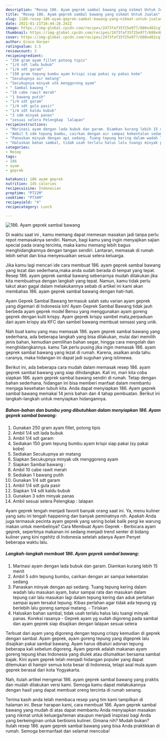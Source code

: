 ```yaml
---
description: "Resep 186. Ayam geprek sambal bawang yang nikmat Untuk Jualan"
title: "Resep 186. Ayam geprek sambal bawang yang nikmat Untuk Jualan"
slug: 1180-resep-186-ayam-geprek-sambal-bawang-yang-nikmat-untuk-jualan
date: 2021-01-21T16:44:28.242Z
image: https://img-global.cpcdn.com/recipes/2473faf35f25e977/680x482cq70/186-ayam-geprek-sambal-bawang-foto-resep-utama.jpg
thumbnail: https://img-global.cpcdn.com/recipes/2473faf35f25e977/680x482cq70/186-ayam-geprek-sambal-bawang-foto-resep-utama.jpg
cover: https://img-global.cpcdn.com/recipes/2473faf35f25e977/680x482cq70/186-ayam-geprek-sambal-bawang-foto-resep-utama.jpg
author: Grace Harper
ratingvalue: 3.5
reviewcount: 3
recipeingredient:
- "250 gram ayam fillet potong tipis"
- "1/4 sdt lada bubuk"
- "1/4 sdt garam"
- "150 gram tepung bumbu ayam krispi siap pakai sy pakai kobe"
- "Secukupnya air matang"
- "Secukupnya minyak utk menggoreng ayam"
- " Sambal bawang "
- "10 cabe rawit merah"
- "1 bawang putih"
- "1/4 sdt garam"
- "1/4 sdt gula pasir"
- "1/4 sdt kaldu bubuk"
- "3 sdm minyak panas"
- "sesuai selera Pelengkap  lalapan"
recipeinstructions:
- "Marinasi ayam dengan lada bubuk dan garam. Diamkan kurang lebih 15 menit"
- "Ambil 5 sdm tepung bumbu, cairkan dengan air sampai kekentalan sedang"
- "Panaskan minyak dengan api sedang. Tuang tepung kering dalam wadah lalu masukan ayam, balur sampai rata dan masukan dalam tepung cair lalu masukan lagi dalam tepung kering dan aduk perlahan sampai ayam tersalut tepung. Kibas perlahan agar tidak ada tepung yg berlebih lalu goreng sampai matang. Tiriskan"
- "Haluskan bahan sambal, tidak usah terlalu halus lalu tuangi minyak panas. Koreksi rasanya Geprek ayam yg sudah digoreng pada sambal dan ayam geprek siap disajikan dengan lalapan sesuai selera"
categories:
- Resep
tags:
- 186
- ayam
- geprek

katakunci: 186 ayam geprek 
nutrition: 145 calories
recipecuisine: Indonesian
preptime: "PT22M"
cooktime: "PT34M"
recipeyield: "4"
recipecategory: Lunch

---
```



![186. Ayam geprek sambal bawang](https://img-global.cpcdn.com/recipes/2473faf35f25e977/680x482cq70/186-ayam-geprek-sambal-bawang-foto-resep-utama.jpg)

Di waktu  saat ini , kamu memang dapat memesan masakan jadi tanpa perlu repot memasaknya sendiri. Namun, bagi kamu yang ingin menyajikan sajian special pada orang tercinta, maka kamu memang lebih bagus menghidangkannya dengan tangan sendiri. Lantaran, memasak di rumah lebih sehat dan bisa menyesuaikan sesuai selera keluarga.

Jika kamu lagi mencari ide cara membuat 186. ayam geprek sambal bawang yang lezat dan sederhana,maka anda sudah berada di tempat yang tepat. Resep 186. ayam geprek sambal bawang  sebenarnya mudah dilakukan jika kita membuatnya dengan langkah yang tepat. Namun, kamu tidak perlu takut akan gagal dalam melakukannya 
sebab di artikel ini kami akan membahas 186. ayam geprek sambal bawang dengan hati-hati.  

Ayam Geprek Sambal Bawang termasuk salah satu varian ayam geprek yang digemari di Indonesia loh! Ayam Geprek Sambal Bawang tidak jauh berbeda ayam geprek model Bensu yang menggunakan ayam goreng geprek dengan kulit krispy. Ayam geprek krispy sambel mata,perpaduan dari ayam krispy ala KFC dan sambel bawang membuat sensasi yang unik.

Nah buat kamu yang mau memasak 186. ayam geprek sambal bawang yang sederhana, ada beberapa langkah yang bisa dilakukan, mulai dari memilih jenis bahan, kemudian pemilihan bahan segar, hingga cara mengolah dan menghidangkannya. kamu Tak perlu pusing jika ingin memasak 186. ayam geprek sambal bawang yang lezat di rumah. Karena, asalkan anda  tahu caranya, maka hidangan ini dapat jadi suguhan yang istimewa.

Berikut ini, ada beberapa cara mudah dalam memasak resep 186. ayam geprek sambal bawang yang siap dihidangkan. Kali ini, mari kita coba siapkan 186. ayam geprek sambal bawang sendiri di rumah. Tetap dengan bahan sederhana, hidangan ini bisa memberi manfaat dalam membantu menjaga kesehatan tubuh kita. Anda dapat menyiapkan 186. Ayam geprek sambal bawang memakai 14 jenis bahan dan 4 tahap pembuatan. Berikut ini langkah-langkah untuk menyiapkan hidangannya.

<!--inarticleads1-->

##### Bahan-bahan dan bumbu yang dibutuhkan dalam menyiapkan 186. Ayam geprek sambal bawang:

1. Gunakan 250 gram ayam fillet, potong tipis
1. Ambil 1/4 sdt lada bubuk
1. Ambil 1/4 sdt garam
1. Sediakan 150 gram tepung bumbu ayam krispi siap pakai (sy pakai kobe)
1. Sediakan Secukupnya air matang
1. Siapkan Secukupnya minyak utk menggoreng ayam
1. Siapkan  Sambal bawang :
1. Ambil 10 cabe rawit merah
1. Sediakan 1 bawang putih
1. Gunakan 1/4 sdt garam
1. Ambil 1/4 sdt gula pasir
1. Siapkan 1/4 sdt kaldu bubuk
1. Gunakan 3 sdm minyak panas
1. Ambil sesuai selera Pelengkap : lalapan


Ayam geprek tengah menjadi favorit banyak orang saat ini. Ya, menu kuliner yang satu ini tengah happening dan banyak peminatnya nih. Apakah Anda juga termasuk pecinta ayam geprek yang sering bolak balik pergi ke warung makan untuk membelinya? Cara Membuat Ayam Geprek - Berbicara ayam geprek, sepertinya makanan ini sedang menjadi trend senter di bidang kuliner yang kini ngehitz di Indonesia setelah adanya Ayam Penyet beberapa waktu lalu. 

<!--inarticleads2-->

##### Langkah-langkah membuat 186. Ayam geprek sambal bawang:

1. Marinasi ayam dengan lada bubuk dan garam. Diamkan kurang lebih 15 menit
1. Ambil 5 sdm tepung bumbu, cairkan dengan air sampai kekentalan sedang
1. Panaskan minyak dengan api sedang. Tuang tepung kering dalam wadah lalu masukan ayam, balur sampai rata dan masukan dalam tepung cair lalu masukan lagi dalam tepung kering dan aduk perlahan sampai ayam tersalut tepung. Kibas perlahan agar tidak ada tepung yg berlebih lalu goreng sampai matang. - Tiriskan
1. Haluskan bahan sambal, tidak usah terlalu halus lalu tuangi minyak panas. Koreksi rasanya - Geprek ayam yg sudah digoreng pada sambal dan ayam geprek siap disajikan dengan lalapan sesuai selera


Terbuat dari ayam yang digoreng dengan tepung crispy kemudian di geprek dengan sambal. Ayam geprek, ayam goreng tepung yang digeprek lalu disajikan pakai sambal bawang. Ayam harus dibaluri adonan tepung beberapa kali sebelum digoreng. Ayam geprek adalah makanan ayam goreng tepung khas Indonesia yang diulek atau dilumatkan bersama sambal bajak. Kini ayam geprek telah menjadi hidangan populer yang dapat ditemukan di hampir semua kota besar di Indonesia, tetapi asal mula ayam geprek berasal dari kota Yogyakarta. 

Nah, itulah artikel mengenai  186. ayam geprek sambal bawang  yang praktis dan mudah dilakukan versi kami. Semoga kamu dapat melakukannya dengan hasil yang dapat membuat oreng tercinta di rumah senang. 

Terima kasih anda telah membaca resep yang tim kami tampilkan di halaman ini. Besar harapan kami, cara membuat  186. Ayam geprek sambal bawang yang mudah di atas dapat membantu Anda menyiapkan masakan yang nikmat untuk keluarga/teman ataupun menjadi inspirasi bagi Anda yang berkeinginan untuk berbisnis kuliner. Gimana nih? Mudah bukan? Itulah resep 186. ayam geprek sambal bawang yang bisa Anda praktikkan di rumah. Semoga bermanfaat dan selamat mencoba!

